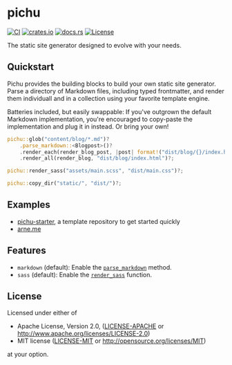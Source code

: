 # pichu

[![CI](https://github.com/bahlo/pichu/actions/workflows/ci.yml/badge.svg)](https://github.com/bahlo/pichu/actions/workflows/ci.yml)
[![crates.io](https://img.shields.io/crates/v/pichu.svg)](https://crates.io/crates/pichu)
[![docs.rs](https://docs.rs/pichu/badge.svg)](https://docs.rs/pichu/)
[![License](https://img.shields.io/crates/l/pichu)](LICENSE-APACHE)

The static site generator designed to evolve with your needs.

## Quickstart

Pichu provides the building blocks to build your own static site generator.
Parse a directory of Markdown files, including typed frontmatter, and render
them individuall and in a collection using your favorite template engine.

Batteries included, but easily swappable:
If you've outgrown the default Markdown implementation, you're encouraged to
copy-paste the implementation and plug it in instead.
Or bring your own!

```rust
pichu::glob("content/blog/*.md")?
    .parse_markdown::<Blogpost>()?
    .render_each(render_blog_post, |post| format!("dist/blog/{}/index.html", post.basename))?
    .render_all(render_blog, "dist/blog/index.html")?;

pichu::render_sass("assets/main.scss", "dist/main.css")?;

pichu::copy_dir("static/", "dist/")?;
```

## Examples

* [pichu-starter](https://github.com/bahlo/pichu-starter), a template repository to get started quickly
* [arne.me](https://github.com/bahlo/arne.me)

## Features

* `markdown` (default): Enable the [`parse_markdown`](https://docs.rs/pichu/latest/pichu/struct.Glob.html#method.parse_markdown) method.
* `sass` (default): Enable the [`render_sass`](https://docs.rs/pichu/latest/pichu/fn.render_sass.html) function.

## License

Licensed under either of

 * Apache License, Version 2.0, ([LICENSE-APACHE](LICENSE-APACHE) or http://www.apache.org/licenses/LICENSE-2.0)
 * MIT license ([LICENSE-MIT](LICENSE-MIT) or http://opensource.org/licenses/MIT)

at your option.

